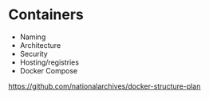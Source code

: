 # Containers

- Naming
- Architecture
- Security
- Hosting/registries
- Docker Compose

https://github.com/nationalarchives/docker-structure-plan

